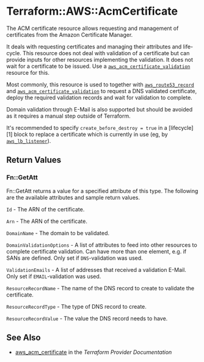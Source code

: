 # Terraform::AWS::AcmCertificate

The ACM certificate resource allows requesting and management of certificates
from the Amazon Certificate Manager.

It deals with requesting certificates and managing their attributes and life-cycle.
This resource does not deal with validation of a certificate but can provide inputs
for other resources implementing the validation. It does not wait for a certificate to be issued.
Use a [`aws_acm_certificate_validation`](acm_certificate_validation.html) resource for this.

Most commonly, this resource is used to together with [`aws_route53_record`](route53_record.html) and
[`aws_acm_certificate_validation`](acm_certificate_validation.html) to request a DNS validated certificate,
deploy the required validation records and wait for validation to complete.

Domain validation through E-Mail is also supported but should be avoided as it requires a manual step outside
of Terraform.

It's recommended to specify `create_before_destroy = true` in a [lifecycle][1] block to replace a certificate
which is currently in use (eg, by [`aws_lb_listener`](lb_listener.html)).

## Return Values

### Fn::GetAtt

Fn::GetAtt returns a value for a specified attribute of this type. The following are the available attributes and sample return values.

`Id` - The ARN of the certificate.

`Arn` - The ARN of the certificate.

`DomainName` - The domain to be validated.

`DomainValidationOptions` - A list of attributes to feed into other resources to complete certificate validation. Can have more than one element, e.g. if SANs are defined. Only set if `DNS`-validation was used.

`ValidationEmails` - A list of addresses that received a validation E-Mail. Only set if `EMAIL`-validation was used.

`ResourceRecordName` - The name of the DNS record to create to validate the certificate.

`ResourceRecordType` - The type of DNS record to create.

`ResourceRecordValue` - The value the DNS record needs to have.

## See Also

* [aws_acm_certificate](https://www.terraform.io/docs/providers/aws/r/acm_certificate.html) in the _Terraform Provider Documentation_